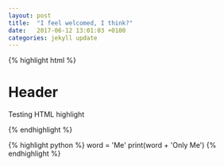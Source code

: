 ```yaml
---
layout: post
title:  "I feel welcomed, I think?"
date:   2017-06-12 13:01:03 +0100
categories: jekyll update
---
```


{% highlight html %}
<h1> Header </h1>
<p> Testing HTML highlight </p>
{% endhighlight %}

{% highlight python %}
word = 'Me'
print(word + 'Only Me')
{% endhighlight %}
